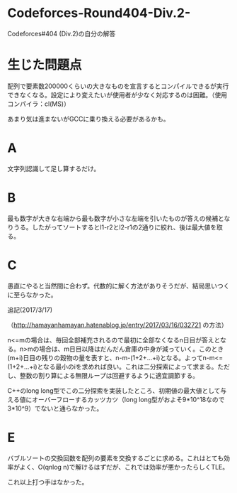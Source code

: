 # Codeforces-Round404-Div.2-
Codeforces#404 (Div.2)の自分の解答

# 生じた問題点

配列で要素数200000くらいの大きなものを宣言するとコンパイルできるが実行できなくなる。設定により変えたいが使用者が少なく対応するのは困難。（使用コンパイラ：cl(MS)）

あまり気は進まないがGCCに乗り換える必要があるかも。
# A
文字列認識して足し算するだけ。

# B
最も数字が大きな右端から最も数字が小さな左端を引いたものが答えの候補となりうる。したがってソートするとl1-r2とl2-r1の2通りに絞れ、後は最大値を取る。

# C
愚直にやると当然間に合わず。代数的に解く方法がありそうだが、結局思いつくに至らなかった。

追記(2017/3/17)

（http://hamayanhamayan.hatenablog.jp/entry/2017/03/16/032721 の方法）

n<=mの場合は、毎回全部補充されるので最初に全部なくなるn日目が答えとなる。n>mの場合は、m日目以降はだんだん倉庫の中身が減っていく。このとき(m+i)日目の残りの穀物の量を表すと、n-m-(1+2+...+i)となる。よってn-m<=(1+2+...+i)となる最小のiを求めれば良い。これは二分探索によって求まる。ただし、整数の割り算による無限ループは回避するように適宜調節する。

C++のlong long型でこの二分探索を実装したところ、初期値の最大値として与える値にオーバーフローするカッツカツ（long long型がおよそ9\*10^18なので3\*10^9）でないと通らなかった。

# E
バブルソートの交換回数を配列の要素を交換するごとに求める。これはとても効率がよく、O(qnlog n)で解けるはずだが、これでは効率が悪かったらしくTLE。

これ以上打つ手はなかった。
